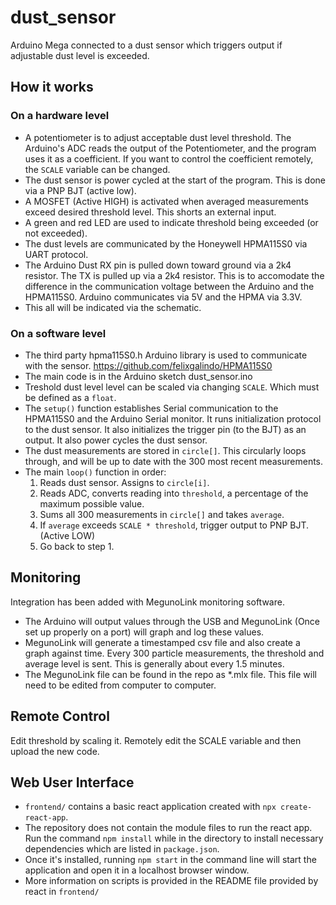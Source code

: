 # dust_sensor

Arduino Mega connected to a dust sensor which triggers output if adjustable dust level is exceeded.

## How it works

### On a hardware level

* A potentiometer is to adjust acceptable dust level threshold. The Arduino's ADC reads the output of the Potentiometer, and the program uses it as a coefficient. If you want to control the coefficient remotely, the `SCALE` variable can be changed. 
* The dust sensor is power cycled at the start of the program. This is done via a PNP BJT (active low).
* A MOSFET (Active HIGH) is activated when averaged measurements exceed desired threshold level. This shorts an external input.
* A green and red LED are used to indicate threshold being exceeded (or not exceeded).
* The dust levels are communicated by the Honeywell HPMA115S0 via UART protocol.
* The Arduino Dust RX pin is pulled down toward ground via a 2k4 resistor. The TX is pulled up via a 2k4 resistor. This is to accomodate the difference in the communication voltage between the Arduino and the HPMA115S0. Arduino communicates via 5V and the HPMA via 3.3V. 
* This all will be indicated via the schematic.

### On a software level

* The third party hpma115S0.h Arduino library is used to communicate with the sensor. https://github.com/felixgalindo/HPMA115S0
* The main code is in the Arduino sketch dust_sensor.ino
* Treshold dust level level can be scaled via changing `SCALE`. Which must be defined as a `float`. 
* The `setup()` function establishes Serial communication to the HPMA115S0 and the Arduino Serial monitor. It runs initialization protocol to the dust sensor. It also initializes the trigger pin (to the BJT) as an output. It also power cycles the dust sensor.
* The dust measurements are stored in `circle[]`. This circularly loops through, and will be up to date with the 300 most recent measurements.
* The main `loop()` function in order:
    1. Reads dust sensor. Assigns to `circle[i]`.
    2. Reads ADC, converts reading into `threshold`, a percentage of the maximum possible value.
    3. Sums all 300 measurements in `circle[]` and takes `average`.
    4. If `average` exceeds `SCALE * threshold`, trigger output to PNP BJT. (Active LOW)
    5. Go back to step 1.

## Monitoring
Integration has been added with MegunoLink monitoring software.
* The Arduino will output values through the USB and MegunoLink (Once set up properly on a port) will graph and log these values.
* MegunoLink will generate a timestamped csv file and also create a graph against time. Every 300 particle measurements, the threshold and average level is sent. This is generally about every 1.5 minutes.
* The MegunoLink file can be found in the repo as *.mlx file. This file will need to be edited from computer to computer.
	
	
## Remote Control

Edit threshold by scaling it. Remotely edit the SCALE variable and then upload the new code.

## Web User Interface

* `frontend/` contains a basic react application created with `npx create-react-app`. 
* The repository does not contain the module files to run the react app. Run the command `npm install` while in the directory to install necessary dependencies which are listed in `package.json`.
* Once it's installed, running `npm start` in the command line will start the application and open it in a localhost browser window. 
* More information on scripts is provided in the README file provided by react in `frontend/`
